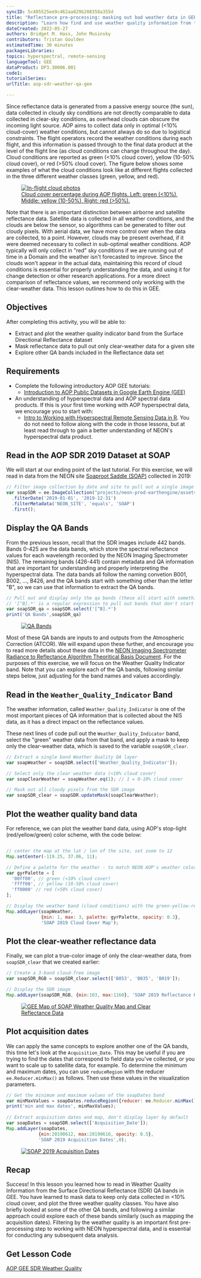```yaml
---
syncID: 5c405525ee9c462aa029b208358a355d
title: "Reflectance pre-processing: masking out bad weather data in GEE"
description: "Learn how find and use weather quality information from the Reflectance QA band in GEE"
dateCreated: 2022-05-27
authors: Bridget M. Hass, John Musinsky
contributors: Tristan Goulden
estimatedTime: 30 minutes
packagesLibraries: 
topics: hyperspectral, remote-sensing
languageTool: GEE
dataProduct: DP3.30006.001
code1: 
tutorialSeries: 
urlTitle: aop-sdr-weather-qa-gee

---
```


Since reflectance data is generated from a passive energy source (the sun), data collected in cloudy sky conditions are not directly comparable to data collected in clear-sky conditions, as overhead clouds can obscure the incoming light source. AOP aims to collect data only in optimal (<10% cloud-cover) weather conditions, but cannot always do so due to logistical constraints. The flight operators record the weather conditions during each flight, and this information is passed through to the final data product at the level of the flight line (as cloud conditions can change throughout the day). Cloud conditions are reported as green (<10% cloud cover), yellow (10-50% cloud cover), or red (>50% cloud cover). The figure below shows some examples of what the cloud conditions look like at different flights collected in the three different weather classes (green, yellow, and red).

<figure>
	<a href="https://raw.githubusercontent.com/NEONScience/NEON-Data-Skills/main/graphics/aop-gee2023/1b_sdr_weather/flight_cloud_photos.png">
	<img src="https://raw.githubusercontent.com/NEONScience/NEON-Data-Skills/main/graphics/aop-gee2023/1b_sdr_weather/flight_cloud_photos.png" alt="In-flight cloud photos">
	<figcaption>Cloud cover percentage during AOP flights. Left: green (<10%), Middle: yellow (10-50%), Right: red (>50%).</figcaption>
	</a>
</figure>  

Note that there is an important distinction between airborne and satellite reflectance data. Satellite data is collected in all weather conditions, and the clouds are below the sensor, so algorithms can be generated to filter out cloudy pixels. With aerial data, we have more control over when the data are collected, to a point. However, clouds may be present overhead, if it were deemed necessary to collect in sub-optimal weather conditions. AOP typically will only collect in "red" sky conditions if we are running out of time in a Domain and the weather isn't forecasted to improve. Since the clouds won't appear in the actual data, maintaining this record of cloud conditions is essential for properly understanding the data, and using it for change detection or other research applications. For a more direct comparison of reflectance values, we recommend only working with the clear-weather data. This lesson outlines how to do this in GEE.

<div id="ds-objectives" markdown="1">

## Objectives
After completing this activity, you will be able to:
- Extract and plot the weather quality indicator band from the Surface Directional Reflectance dataset
- Mask reflectance data to pull out only clear-weather data for a given site
- Explore other QA bands included in the Reflectance data set

## Requirements

- Complete the following introductory AOP GEE tutorials:
    - <a href="https://www.neonscience.org/resources/learning-hub/tutorials/intro-aop-gee-image-collections" target="_blank">Introduction to AOP Public Datasets in Google Earth Engine (GEE)</a>
- An understanding of hyperspectral data and AOP spectral data products. If this is your first time working with AOP hyperspectral data, we encourage you to start with:
    - <a href="https://www.neonscience.org/resources/learning-hub/tutorials/hsi-hdf5-r" target="_blank">Intro to Working with Hyperspectral Remote Sensing Data in R</a>. You do not need to follow along with the code in those lessons, but at least read through to gain a better understanding of NEON's hyperspectral data product.

</div>

## Read in the AOP SDR 2019 Dataset at SOAP

We will start at our ending point of the last tutorial. For this exercise, we will read in data from the NEON site <a href="https://www.neonscience.org/field-sites/soap" target="_blank">Soaproot Saddle (SOAP)</a> collected in 2019: 

```javascript
// Filter image collection by date and site to pull out a single image
var soapSDR = ee.ImageCollection("projects/neon-prod-earthengine/assets/DP3-30006-001")
  .filterDate('2019-01-01', '2019-12-31')
  .filterMetadata('NEON_SITE', 'equals', 'SOAP')
  .first();
```
## Display the QA Bands

From the previous lesson, recall that the SDR images include 442 bands. Bands 0-425 are the data bands, which store the spectral reflectance values for each wavelength recorded by the NEON Imaging Spectrometer (NIS). The remaining bands (426-441) contain metadata and QA information that are important for understanding and properly interpreting the hyperspectral data. The data bands all follow the naming convetion B001, B002, ..., B426, and the QA bands start with something other than the letter "B", so we can use that information to extract the QA bands.

```javascript
// Pull out and display only the qa bands (these all start with something other than B)
// '[^B].*' is a regular expression to pull out bands that don't start with B
var soapSDR_qa = soapSDR.select('[^B].*') 
print('QA Bands',soapSDR_qa)
```

<figure>
	<a href="https://raw.githubusercontent.com/NEONScience/NEON-Data-Skills/main/graphics/aop-gee2023/1b_sdr_weather/qa_bands.PNG">
	<img src="https://raw.githubusercontent.com/NEONScience/NEON-Data-Skills/main/graphics/aop-gee2023/1b_sdr_weather/qa_bands.PNG" alt="QA Bands"></a>
</figure>

Most of these QA bands are inputs to and outputs from the Atmospheric Correction (ATCOR). We will expand upon these further, and encourage you to read more details about these data in the <a href="https://data.neonscience.org/api/v0/documents/NEON.DOC.001288vB?inline=true" target="_blank">NEON Imaging Spectrometer Radiance to Reflectance Algorithm Theoritical Basis Document</a>. For the purposes of this exercise, we will focus on the Weather Quality Indicator band. Note that you can explore each of the QA bands, following similar steps below, just adjusting for the band names and values accordingly.

## Read in the `Weather_Quality_Indicator` Band

The weather information, called `Weather_Quality_Indicator` is one of the most important pieces of QA information that is collected about the NIS data, as it has a direct impact on the reflectance values. 

These next lines of code pull out the `Weather_Quality_Indicator` band, select the "green" weather data from that band, and apply a mask to keep only the clear-weather data, which is saved to the variable `soapSDR_clear`.

```javascript
// Extract a single band Weather Quality QA layer
var soapWeather = soapSDR.select(['Weather_Quality_Indicator']);

// Select only the clear weather data (<10% cloud cover)
var soapClearWeather = soapWeather.eq(1); // 1 = 0-10% cloud cover

// Mask out all cloudy pixels from the SDR image
var soapSDR_clear = soapSDR.updateMask(soapClearWeather);
```

## Plot the weather quality band data

For reference, we can plot the weather band data, using AOP's stop-light (red/yellow/green) color scheme, with the code below:

```javascript

// center the map at the lat / lon of the site, set zoom to 12
Map.setCenter(-119.25, 37.06, 11);

// Define a palette for the weather - to match NEON AOP's weather color conventions
var gyrPalette = [
  '00ff00', // green (<10% cloud cover)
  'ffff00', // yellow (10-50% cloud cover)
  'ff0000' // red (>50% cloud cover)
];

// Display the weather band (cloud conditions) with the green-yellow-red palette
Map.addLayer(soapWeather,
             {min: 1, max: 3, palette: gyrPalette, opacity: 0.3},
             'SOAP 2019 Cloud Cover Map');
```

## Plot the clear-weather reflectance data
Finally, we can plot a true-color image of only the clear-weather data, from `soapSDR_clear` that we created earlier:

```javascript
// Create a 3-band cloud-free image 
var soapSDR_RGB = soapSDR_clear.select(['B053', 'B035', 'B019']);

// Display the SDR image
Map.addLayer(soapSDR_RGB, {min:103, max:1160}, 'SOAP 2019 Reflectance RGB');
```

<figure>
	<a href="https://raw.githubusercontent.com/NEONScience/NEON-Data-Skills/main/graphics/aop-gee2023/1b_sdr_weather/soap_clear_sdr_weather_map.PNG">
	<img src="https://raw.githubusercontent.com/NEONScience/NEON-Data-Skills/main/graphics/aop-gee2023/1b_sdr_weather/soap_clear_sdr_weather_map.PNG" alt="GEE Map of SOAP Weather Quality Map and Clear Reflectance Data"></a>
</figure>

## Plot acquisition dates

We can apply the same concepts to explore another one of the QA bands, this time let's look at the `Acquisition_Date`. This may be useful if you are trying to find the dates that correspond to field data you've collected, or you want to scale up to satellite data, for example. To determine the minimum and maximum dates, you can use `reduceRegion` with the reducer `ee.Reducer.minMax()` as follows. Then use these values in the visualization parameters.
	
```javascript	
// Get the minimum and maximum values of the soapDates band
var minMaxValues = soapDates.reduceRegion({reducer: ee.Reducer.minMax(),maxPixels: 1e10})
print('min and max dates', minMaxValues);
	
// Extract acquisition dates and map, don't display layer by default
var soapDates = soapSDR.select(['Acquisition_Date']);
Map.addLayer(soapDates,
            {min:20190612, max:20190616, opacity: 0.5},
            'SOAP 2019 Acquisition Dates',0);
```

<figure>
	<a href="https://raw.githubusercontent.com/NEONScience/NEON-Data-Skills/main/graphics/aop-gee2023/1b_sdr_weather/soap_acquisition_dates.PNG">
	<img src="https://raw.githubusercontent.com/NEONScience/NEON-Data-Skills/main/graphics/aop-gee2023/1b_sdr_weather/soap_acquisition_dates.PNG" alt="SOAP 2019 Acquisition Dates"></a>
</figure>
	
## Recap

Success! In this lesson you learned how to read in Weather Quality Information from the Surface Directional Reflectance (SDR) QA bands in GEE. You have learned to mask data to keep only data collected in <10% cloud cover, and plot the three weather quality classes. You have also briefly looked at some of the other QA bands, and following a similar approach could explore each of these bands similarly (such as mapping the acquisition dates). Filtering by the weather quality is an important first pre-processing step to working with NEON hyperspectral data, and is essential for conducting any subsequent data analysis.

## Get Lesson Code

<a href="https://code.earthengine.google.com/e3b50f0b78a97cb05669b3a44f6fac95" target="_blank">AOP GEE SDR Weather Quality</a>
